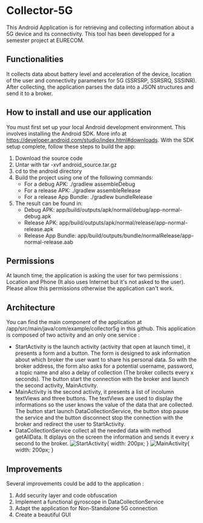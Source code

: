 # Collector-5G
This Android Application is for retrieving and collecting information about a 5G device and its connectivity.
This tool has been developped for a semester project at EURECOM.
## Functionalities
It collects data about battery level and acceleration of the device, location of the user and connectivity parameters for 5G (SSRSRP, SSRSRQ, SSSINR). After collecting, the application parses the data into a JSON structures and send it to a broker.
## How to install and use our application
You must first set up your local Android development environment. This involves installing the Android SDK.
More info at https://developer.android.com/studio/index.html#downloads.
With the SDK setup complete, follow these steps to build the app:
1. Download the source code
2. Untar with tar -xvf android_source.tar.gz
3. cd to the android directory
4. Build the project using one of the following commands:
    - For a debug APK: ./gradlew assembleDebug
    - For a release APK: ./gradlew assembleRelease
    - For a release App Bundle: ./gradlew bundleRelease
5. The result can be found in:
    - Debug APK: app/build/outputs/apk/normal/debug/app-normal-debug.apk
    - Release APK: app/build/outputs/apk/normal/release/app-normal-release.apk
    - Release App Bundle: app/build/outputs/bundle/normalRelease/app-normal-release.aab
## Permissions
At launch time, the application is asking the user for two permissions : Location and Phone (It also uses Internet but it's not asked to the user). Please allow this permissions otherwise the application can't work. 
## Architecture
You can find the main  component of the application at /app/src/main/java/com/example/collector5g in this github.
This application is composed of two activity and an only one service :
- StartActivity is the launch activity (activity that open at launch time), it presents a form and a button. The form is designed to ask information about which broker the user want to share his personal data. So with the broker address, the form also asks for a potential username, password, a topic name and also a delay of collection (The broker collects every x seconds). The button start the connection with the broker and launch the second activity, MainActivity.
- MainActivity is the second activity, it presents a list of incolumn textViews and three buttons. The textViews are used to display the informations so the user knows the value of the data that are collected. The button start launch DataCollectionService, the button stop pause the service and the button disconnect stop the connection with the broker and redirect the user to StartActivity.
- DataCollectionService collect all the needed data with method getAllData. It diplays on the screen the information and sends it every x second to the broker.
![StartActivity](https://user-images.githubusercontent.com/57664921/154371073-c47df023-74a8-4d37-b31e-097996bbc763.png){ width: 200px; }
![MainActivity](https://user-images.githubusercontent.com/57664921/154371088-8ca6d96e-b674-421c-b90b-782a557bd214.png){ width: 200px; }
## Improvements
Several improvements could be add to the application :
1. Add security layer and code obfuscation
2. Implement a functional gyroscope in DataCollectionService
3. Adapt the application for Non-Standalone 5G connection
4. Create a beautiful GUI
